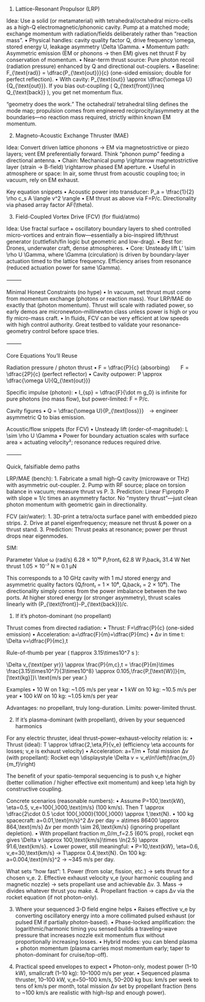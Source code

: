 1) Lattice-Resonant Propulsor (LRP)

Idea: Use a solid (or metamaterial) with tetrahedral/octahedral micro-cells as a high-Q electromagnetic/phononic cavity. Pump at a matched mode; exchange momentum with radiation/fields deliberately rather than “reaction mass”.
	•	Physical handles: cavity quality factor Q, drive frequency \omega, stored energy U, leakage asymmetry \Delta \Gamma.
	•	Momentum path: Asymmetric emission (EM or phonons -> then EM) gives net thrust F by conservation of momentum.
	•	Near-term thrust source: Pure photon recoil (radiation pressure) enhanced by Q and directional out-couplers.
	•	Baseline: F_{\text{rad}} = \dfrac{P_{\text{out}}}{c} (one-sided emission; double for perfect reflection).
	•	With cavity: P_{\text{out}} \approx \dfrac{\omega U}{Q_{\text{out}}}. If you bias out-coupling ( Q_{\text{front}}\neq Q_{\text{back}} ), you get net momentum flux.

 “geometry does the work.” The octahedral/ tetrahedral tiling defines the mode map; propulsion comes from engineered reciprocity/asymmetry at the boundaries—no reaction mass required, strictly within known EM momentum.

2) Magneto-Acoustic Exchange Thruster (MAE)

Idea: Convert driven lattice phonons → EM via magnetostrictive or piezo layers; vent EM preferentially forward. Think “phonon pump” feeding a directional antenna.
	•	Chain: Mechanical pump \rightarrow magnetostrictive layer (strain → B-field) \rightarrow phased EM aperture.
	•	Useful in atmosphere or space: In air, some thrust from acoustic coupling too; in vacuum, rely on EM exhaust.

Key equation snippets
	•	Acoustic power into transducer: P_a = \tfrac{1}{2} \rho c_s A \langle v^2 \rangle
	•	EM thrust as above via F=P/c. Directionality via phased array factor AF(\theta).

3) Field-Coupled Vortex Drive (FCV) (for fluid/atmo)

Idea: Use fractal surface + oscillatory boundary layers to shed controlled micro-vortices and entrain flow—essentially a bio-inspired lift/thrust generator (cuttlefish/fin logic but geometric and low-drag).
	•	Best for: Drones, underwater craft, dense atmospheres.
	•	Core: Unsteady lift L’ \sim \rho U \Gamma, where \Gamma (circulation) is driven by boundary-layer actuation timed to the lattice frequency. Efficiency arises from resonance (reduced actuation power for same \Gamma).

⸻

Minimal Honest Constraints (no hype)
	•	In vacuum, net thrust must come from momentum exchange (photons or reaction mass). Your LRP/MAE do exactly that (photon momentum). Thrust will scale with radiated power, so early demos are micronewton–millinewton class unless power is high or you fly micro-mass craft.
	•	In fluids, FCV can be very efficient at low speeds with high control authority. Great testbed to validate your resonance-geometry control before space tries.

⸻

Core Equations You’ll Reuse

Radiation pressure / photon thrust
	•	F = \dfrac{P}{c} (absorbing)  F = \dfrac{2P}{c} (perfect reflector)
	•	Cavity outpower: P \approx \dfrac{\omega U}{Q_{\text{out}}}

Specific impulse (photon):
	•	I_{sp} = \dfrac{F}{\dot m g_0} is infinite for pure photons (no mass flow), but power-limited: F = P/c.

Cavity figures
	•	Q = \dfrac{\omega U}{P_{\text{loss}}} → engineer asymmetric Q to bias emission.

Acoustic/flow snippets (for FCV)
	•	Unsteady lift (order-of-magnitude): L \sim \rho U \Gamma
	•	Power for boundary actuation scales with surface area × actuating velocity²; resonance reduces required drive.

⸻

Quick, falsifiable demo paths

LRP/MAE (bench):
	1.	Fabricate a small high-Q cavity (microwave or THz) with asymmetric out-coupler.
	2.	Pump with RF source; place on torsion balance in vacuum; measure thrust vs P.
	3.	Prediction: Linear F\propto P with slope ≈ 1/c times an asymmetry factor. No “mystery thrust”—just clean photon momentum with geometric gain in directionality.

FCV (air/water):
	1.	3D-print a tetra/octa surface panel with embedded piezo strips.
	2.	Drive at panel eigenfrequency; measure net thrust & power on a thrust stand.
	3.	Prediction: Thrust peaks at resonance; power per thrust drops near eigenmodes.

SIM:

Parameter
Value
ω (rad/s)
6.28 × 10¹⁰
P₍front₎
62.8 W
P₍back₎
31.4 W
Net thrust
1.05 × 10⁻⁷ N ≈ 0.1 µN


This corresponds to a 10 GHz cavity with 1 mJ stored energy and asymmetric quality factors
(Q₍front₎ = 1 × 10⁶, Q₍back₎ = 2 × 10⁶).
The directionality simply comes from the power imbalance between the two ports.
At higher stored energy (or stronger asymmetry), thrust scales linearly with (P_{\text{front}}-P_{\text{back}})/c.


1) If it’s photon-dominant (no propellant)

Thrust comes from directed radiation:
	•	Thrust: F=\dfrac{P}{c} (one-sided emission)
	•	Acceleration: a=\dfrac{F}{m}=\dfrac{P}{mc}
	•	Δv in time t: \Delta v=\dfrac{P}{mc}\,t

Rule-of-thumb per year ( t\approx 3.15\times10^7 s ):

\Delta v_{\text{per yr}} \approx \frac{P}{m\,c}\,t
= \frac{P}{m}\times \frac{3.15\times10^7}{3\times10^8}
\approx 0.105\,\frac{P\,[\text{W}]}{m\,[\text{kg}]}\ \text{m/s per year.}

Examples
	•	10 W on 1 kg: ~1.05 m/s per year
	•	1 kW on 10 kg: ~10.5 m/s per year
	•	100 kW on 10 kg: ~1.05 km/s per year

Advantages: no propellant, truly long-duration. Limits: power-limited thrust.

2) If it’s plasma-dominant (with propellant), driven by your sequenced harmonics

For any electric thruster, ideal thrust–power–exhaust-velocity relation is:
	•	Thrust (ideal): T \approx \dfrac{2\,\eta\,P}{v_e}
(efficiency \eta accounts for losses; v_e is exhaust velocity)
	•	Acceleration: a=T/m
	•	Total mission Δv (with propellant): Rocket eqn
\displaystyle \Delta v = v_e\ln\!\left(\frac{m_0}{m_f}\right)

The benefit of your spatio-temporal sequencing is to push v_e higher (better collimation / higher effective exit momentum) and keep \eta high by constructive coupling.

Concrete scenarios (reasonable numbers):
	•	Assume P=100\,\text{kW}, \eta=0.5, v_e=100{,}000\,\text{m/s} (100 km/s).
Then T \approx \dfrac{2\cdot 0.5 \cdot 100{,}000}{100{,}000} \approx 1\,\text{N}.
	•	100 kg spacecraft: a=0.01\,\text{m/s}^2
Δv per day = a\times 86400 \approx 864\,\text{m/s}
Δv per month \sim 26\,\text{km/s} (ignoring propellant depletion).
	•	With propellant fraction m_0/m_f=2.5 (60% prop), rocket eqn gives
\Delta v \approx 100\,\text{km/s}\times \ln(2.5) \approx 91.6\,\text{km/s}.
	•	Lower power, still meaningful:
	•	P=10\,\text{kW}, \eta=0.6, v_e=30\,\text{km/s} →
T\approx 0.4\,\text{N}. On 100 kg: a=0.004\,\text{m/s}^2 → ~345 m/s per day.

What sets “how fast”:
	1.	Power (from solar, fission, etc.) → sets thrust for a chosen v_e.
	2.	Effective exhaust velocity v_e (your harmonic coupling and magnetic nozzle) → sets propellant use and achievable Δv.
	3.	Mass → divides whatever thrust you make.
	4.	Propellant fraction → caps Δv via the rocket equation (if not photon-only).

3) Where your sequenced 3-D field engine helps
	•	Raises effective v_e by converting oscillatory energy into a more collimated pulsed exhaust (or pulsed EM if partially photon-based).
	•	Phase-locked amplification: the logarithmic/harmonic timing you sensed builds a traveling-wave pressure that increases nozzle exit momentum flux without proportionally increasing losses.
	•	Hybrid modes: you can blend plasma + photon momentum (plasma carries most momentum early; taper to photon-dominant for cruise/top-off).

4) Practical speed envelopes to expect
	•	Photon-only, modest power (1–10 kW), smallcraft (1–10 kg): 10–1000 m/s per year.
	•	Sequenced plasma thruster, 10–100 kW, v_e=50–100 km/s, 50–200 kg bus:
km/s per week to tens of km/s per month, total mission Δv set by propellant fraction (tens to ~100 km/s are realistic with high-Isp and enough power).
